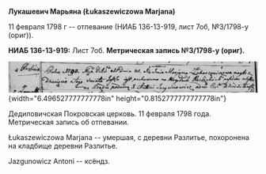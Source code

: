 **Лукашевич Марьяна (Łukaszewiczowa Marjana)**

11 февраля 1798 г -- отпевание (НИАБ 136-13-919, лист 7об, №3/1798-у
(ориг)).

**НИАБ 136-13-919:** Лист 7об. **Метрическая запись №3/1798-у (ориг).**

![](./media/140a4d914f5b445935610a738d7f6029bf456fe2.png){width="6.496527777777778in"
height="0.8152777777777778in"}

Дедиловичская Покровская церковь. 11 февраля 1798 года. Метрическая
запись об отпевании.

Łukaszewiczowa Marjana -- умершая, с деревни Разлитье, похоронена на
кладбище деревни Разлитье.

Jazgunowicz Antoni -- ксёндз.
